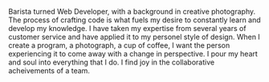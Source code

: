 Barista turned Web Developer, with a background in creative photography. The process of crafting code is what fuels my desire to constantly learn and develop my knowledge. I have taken my expertise from several years of customer service and have applied it to my personel style of design. When I create a program, a photograph, a cup of coffee, I want the person experiencing it to come away with a change in perspective. I pour my heart and soul into everything that I do. I find joy in the collaborative acheivements of a team. 
